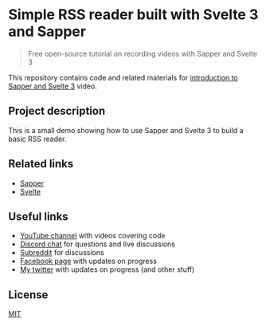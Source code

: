 # Simple RSS reader built with Svelte 3 and Sapper

> Free open-source tutorial on recording videos with Sapper and Svelte 3

This repository contains code and related materials for [introduction to Sapper and Svelte 3](https://youtu.be/IrvjKpbJFQ4) video.

## Project description

This is a small demo showing how to use Sapper and Svelte 3 to build a basic RSS reader.

## Related links

- [Sapper](https://sapper.svelte.dev/)
- [Svelte](https://svelte.dev/)

## Useful links

- [YouTube channel](https://www.youtube.com/c/TimErmilov) with videos covering code
- [Discord chat](https://discord.gg/hnKCXqQ) for questions and live discussions
- [Subreddit](https://www.reddit.com/r/BuildingWithJS/) for discussions
- [Facebook page](https://www.facebook.com/buildingproductswithjs/) with updates on progress
- [My twitter](https://twitter.com/yamalight) with updates on progress (and other stuff)

## License

[MIT](https://opensource.org/licenses/mit-license)
